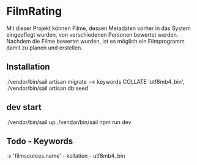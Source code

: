 # FilmRating

Mit dieser Projekt können Filme, dessen Metadaten vorher in das System eingepflegt wurden, von verschiedenen Personen bewertet werden. Nachdem die Filme bewertet wurden, ist es möglich ein Filmprogramm damit zu planen und erstellen.

## Installation
./vendor/bin/sail artisan migrate
--> keywords COLLATE 'utf8mb4_bin',
./vendor/bin/sail artisan db:seed

## dev start

./vendor/bin/sail up
./vendor/bin/sail npm run dev


## Todo - Keywords
-> 'filmsources.name' - kollation - utf8mb4_bin
